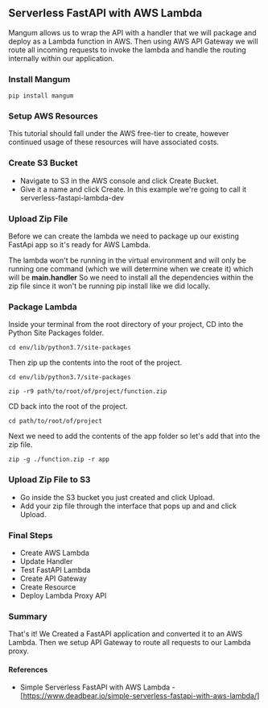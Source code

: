 ## Serverless FastAPI with AWS Lambda

Mangum allows us to wrap the API with a handler that we will package and deploy as a Lambda function in AWS.
Then using AWS API Gateway we will route all incoming requests to invoke the lambda and handle the routing internally within our application.

### Install Mangum

```shell
pip install mangum
```

### Setup AWS Resources
This tutorial should fall under the AWS free-tier to create, however continued usage of these resources will have associated costs.

### Create S3 Bucket
* Navigate to S3 in the AWS console and click Create Bucket.
* Give it a name and click Create. In this example we're going to call it serverless-fastapi-lambda-dev

### Upload Zip File
Before we can create the lambda we need to package up our existing FastApi app so it's ready for AWS Lambda.

The lambda won't be running in the virtual environment and will only be running one command (which we will determine when we create it) which will be **main.handler** So we need to install all the dependencies within the zip file since it won't be running pip install like we did locally.

### Package Lambda
Inside your terminal from the root directory of your project, CD into the Python Site Packages folder.

```shell
cd env/lib/python3.7/site-packages
```

Then zip up the contents into the root of the project.

```shell
cd env/lib/python3.7/site-packages
```

```shell
zip -r9 path/to/root/of/project/function.zip
```

CD back into the root of the project.

```shell
cd path/to/root/of/project
```

Next we need to add the contents of the app folder so let's add that into the zip file.

```shell
zip -g ./function.zip -r app
```

### Upload Zip File to S3
* Go inside the S3 bucket you just created and click Upload.
* Add your zip file through the interface that pops up and and click Upload.

### Final Steps
* Create AWS Lambda
* Update Handler
* Test FastAPI Lambda
* Create API Gateway
* Create Resource
* Deploy Lambda Proxy API

### Summary
That's it! We Created a FastAPI application and converted it to an AWS Lambda. Then we setup API Gateway to route all requests to our Lambda proxy.

#### References
- Simple Serverless FastAPI with AWS Lambda - [https://www.deadbear.io/simple-serverless-fastapi-with-aws-lambda/]
